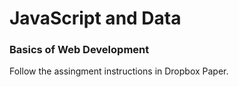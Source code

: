 # JavaScript and Data

### Basics of Web Development

Follow the assingment instructions in Dropbox Paper.
